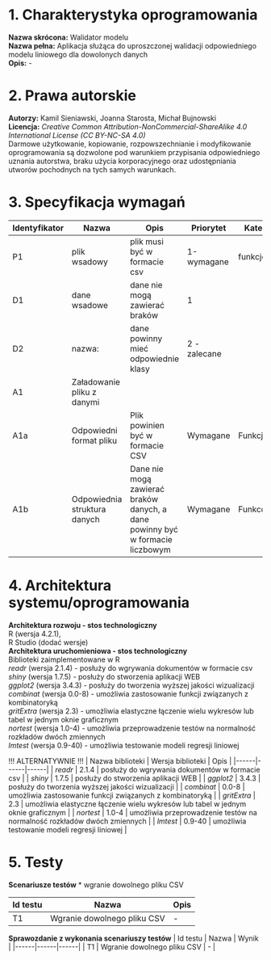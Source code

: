 # 1. Charakterystyka oprogramowania </br>
  **Nazwa skrócona:** Walidator modelu </br>
  **Nazwa pełna:** Aplikacja służąca do uproszczonej walidacji odpowiedniego modelu liniowego dla dowolonych danych </br>
  **Opis:** -

# 2. Prawa autorskie </br>
  **Autorzy:** Kamil Sieniawski, Joanna Starosta, Michał Bujnowski </br>
  **Licencja:** *Creative Common Attribution-NonCommercial-ShareAlike 4.0 International License (CC BY-NC-SA 4.0)* </br>
  Darmowe użytkowanie, kopiowanie, rozpowszechnianie i modyfikowanie oprogramowania są dozwolone pod warunkiem przypisania odpowiedniego uznania autorstwa, braku użycia korporacyjnego oraz udostępniania utworów pochodnych na tych samych warunkach.

# 3. Specyfikacja wymagań
 
  | Identyfikator | Nazwa | Opis | Priorytet| Kategoria |
|------|------|------|------|------|
| P1 | plik wsadowy     |    plik musi być w formacie csv  |  1-wymagane    |   funkcjonalne   |
| D1     |  dane wsadowe    |   dane nie mogą zawierać braków    |     1  |      |
|  D2    |  nazwa:    |dane powinny mieć odpowiednie klasy      | 2 - zalecane |
| A1 | Załadowanie pliku z danymi | | |
| A1a | Odpowiedni format pliku | Plik powinien być w formacie CSV | Wymagane | Funkcjonalne |
| A1b | Odpowiednia struktura danych | Dane nie mogą zawierać braków danych, a dane powinny być w formacie liczbowym | Wymagane | Funkconalne |

     


   

# 4. Architektura systemu/oprogramowania </br>
  **Architektura rozwoju - stos technologiczny** </br>
      R (wersja 4.2.1), </br>
      R Studio (dodać wersje) </br>
  **Architektura uruchomieniowa - stos technologiczny** </br>
    Biblioteki zaimplementowane w R </br>
    *readr* (wersja 2.1.4) - posłuży do wgrywania dokumentów w formacie csv </br>
    *shiny* (wersja 1.7.5) - posłuży do stworzenia aplikacji WEB </br>
    *ggplot2* (wersja 3.4.3) - posłuży do tworzenia wyższej jakości wizualizacji </br>
    *combinat* (wersja 0.0-8) - umożliwia zastosowanie funkcji związanych z kombinatoryką </br>
    *gritExtra* (wersja 2.3) - umożliwia elastyczne łączenie wielu wykresów lub tabel w jednym oknie graficznym </br>
    *nortest* (wersja 1.0-4) - umożliwia przeprowadzenie testów na normalność rozkładów dwóch zmiennych </br>
    *lmtest* (wersja 0.9-40) - umożliwia testowanie modeli regresji liniowej </br>


!!! ALTERNATYWNIE !!!
| Nazwa biblioteki | Wersja biblioteki | Opis | 
|------|------|------|
| *readr* | 2.1.4 | posłuży do wgrywania dokumentów w formacie csv |
| *shiny* | 1.7.5 | posłuży do stworzenia aplikacji WEB |
| *ggplot2* | 3.4.3 | posłuży do tworzenia wyższej jakości wizualizacji |
| *combinat* | 0.0-8 | umożliwia zastosowanie funkcji związanych z kombinatoryką |
| *gritExtra* | 2.3 | umożliwia elastyczne łączenie wielu wykresów lub tabel w jednym oknie graficznym |
| *nortest* | 1.0-4 | umożliwia przeprowadzenie testów na normalność rozkładów dwóch zmiennych |
| *lmtest* | 0.9-40 | umożliwia testowanie modeli regresji liniowej |

# 5. Testy
  **Scenariusze testów**
    * wgranie dowolnego pliku CSV

| Id testu | Nazwa | Opis | 
|------|------|------|
| T1 | Wgranie dowolnego pliku  CSV | - |

    
  **Sprawozdanie z wykonania scenariuszy testów**
  | Id testu | Nazwa | Wynik | 
|------|------|------|
| T1 | Wgranie dowolnego pliku  CSV | - |
